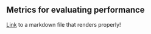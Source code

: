 ## Metrics for evaluating performance

[Link](https://hackmd.io/kLZF5u4HQcuM7_B_uzfuPQ#) to a markdown file that renders properly!
